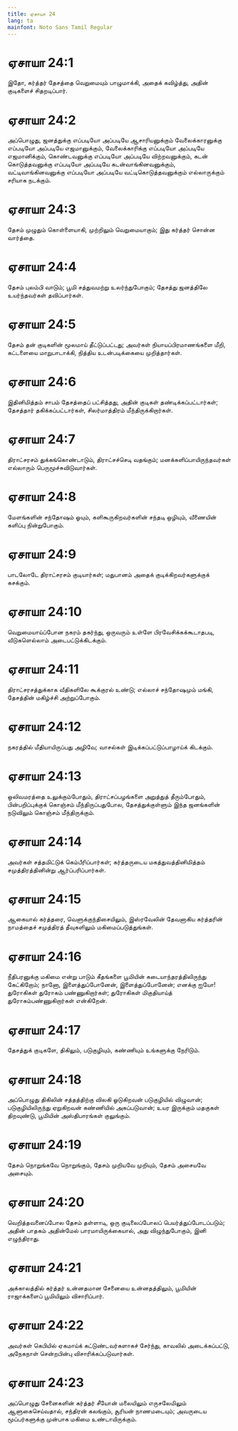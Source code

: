 ```yaml
---
title: ஏசாயா 24
lang: ta
mainfont: Noto Sans Tamil Regular
---
```


# ஏசாயா 24:1

இதோ, கர்த்தர் தேசத்தை வெறுமையும் பாழுமாக்கி, அதைக் கவிழ்த்து, அதின் குடிகளைச் சிதறடிப்பார்.

# ஏசாயா 24:2

அப்பொழுது, ஜனத்துக்கு எப்படியோ அப்படியே ஆசாரியனுக்கும் வேலைக்காரனுக்கு எப்படியோ அப்படியே எஜமானுக்கும், வேலைக்காரிக்கு எப்படியோ அப்படியே எஜமானிக்கும், கொண்டவனுக்கு எப்படியோ அப்படியே விற்றவனுக்கும், கடன் கொடுத்தவனுக்கு எப்படியோ அப்படியே கடன்வாங்கினவனுக்கும், வட்டிவாங்கினவனுக்கு எப்படியோ அப்படியே வட்டிகொடுத்தவனுக்கும் எல்லாருக்கும் சரியாக நடக்கும்.

# ஏசாயா 24:3

தேசம் முழுதும் கொள்ளையாகி, முற்றிலும் வெறுமையாகும்; இது கர்த்தர் சொன்ன வார்த்தை.

# ஏசாயா 24:4

தேசம் புலம்பி வாடும்; பூமி சத்துவமற்று உலர்ந்துபோகும்; தேசத்து ஜனத்திலே உயர்ந்தவர்கள் தவிப்பார்கள்.

# ஏசாயா 24:5

தேசம் தன் குடிகளின் மூலமாய் தீட்டுப்பட்டது; அவர்கள் நியாயப்பிரமாணங்களை மீறி, கட்டளையை மாறுபாடாக்கி, நித்திய உடன்படிக்கையை முறித்தார்கள்.

# ஏசாயா 24:6

இதினிமித்தம் சாபம் தேசத்தைப் பட்சித்தது, அதின் குடிகள் தண்டிக்கப்பட்டார்கள்; தேசத்தார் தகிக்கப்பட்டார்கள், சிலர்மாத்திரம் மீந்திருக்கிறார்கள்.

# ஏசாயா 24:7

திராட்சரசம் துக்கங்கொண்டாடும், திராட்சச்செடி வதங்கும்; மனக்களிப்பாயிருந்தவர்கள் எல்லாரும் பெருமூச்சுவிடுவார்கள்.

# ஏசாயா 24:8

மேளங்களின் சந்தோஷம் ஓயும், களிகூருகிறவர்களின் சந்தடி ஒழியும், வீணையின் களிப்பு நின்றுபோகும்.

# ஏசாயா 24:9

பாடலோடே திராட்சரசம் குடியார்கள்; மதுபானம் அதைக் குடிக்கிறவர்களுக்குக் கசக்கும்.

# ஏசாயா 24:10

வெறுமையாய்ப்போன நகரம் தகர்ந்து, ஒருவரும் உள்ளே பிரவேசிக்கக்கூடாதபடி, வீடுகளெல்லாம் அடைபட்டுக்கிடக்கும்.

# ஏசாயா 24:11

திராட்சரசத்துக்காக வீதிகளிலே கூக்குரல் உண்டு; எல்லாச் சந்தோஷமும் மங்கி, தேசத்தின் மகிழ்ச்சி அற்றுப்போகும்.

# ஏசாயா 24:12

நகரத்தில் மீதியாயிருப்பது அழிவே; வாசல்கள் இடிக்கப்பட்டுப்பாழாய்க் கிடக்கும்.

# ஏசாயா 24:13

ஒலிவமரத்தை உலுக்கும்போதும், திராட்சப்பழங்களை அறுத்துத் தீரும்போதும், பின்பறிப்புக்குக் கொஞ்சம் மீந்திருப்பதுபோல, தேசத்துக்குள்ளும் இந்த ஜனங்களின் நடுவிலும் கொஞ்சம் மீந்திருக்கும்.

# ஏசாயா 24:14

அவர்கள் சத்தமிட்டுக் கெம்பீரிப்பார்கள்; கர்த்தருடைய மகத்துவத்தினிமித்தம் சமுத்திரத்தினின்று ஆர்ப்பரிப்பார்கள்.

# ஏசாயா 24:15

ஆகையால் கர்த்தரை, வெளுக்குந்திசையிலும், இஸ்ரவேலின் தேவனாகிய கர்த்தரின் நாமத்தைச் சமுத்திரத் தீவுகளிலும் மகிமைப்படுத்துங்கள்.

# ஏசாயா 24:16

நீதிபரனுக்கு மகிமை என்று பாடும் கீதங்களை பூமியின் கடையாந்தரத்திலிருந்து கேட்கிறோம்; நானோ, இளைத்துப்போனேன், இளைத்துப்போனேன்; எனக்கு ஐயோ! துரோகிகள் துரோகம் பண்ணுகிறார்கள்; துரோகிகள் மிகுதியாய்த் துரோகம்பண்ணுகிறார்கள் என்கிறேன்.

# ஏசாயா 24:17

தேசத்துக் குடிகளே, திகிலும், படுகுழியும், கண்ணியும் உங்களுக்கு நேரிடும்.

# ஏசாயா 24:18

அப்பொழுது திகிலின் சத்தத்திற்கு விலகி ஓடுகிறவன் படுகுழியில் விழுவான்; படுகுழியிலிருந்து ஏறுகிறவன் கண்ணியில் அகப்படுவான்; உயர இருக்கும் மதகுகள் திறவுண்டு, பூமியின் அஸ்திபாரங்கள் குலுங்கும்.

# ஏசாயா 24:19

தேசம் நொறுங்கவே நொறுங்கும், தேசம் முறியவே முறியும், தேசம் அசையவே அசையும்.

# ஏசாயா 24:20

வெறித்தவனைப்போல தேசம் தள்ளாடி, ஒரு குடிலைப்போலப் பெயர்த்துப்போடப்படும்; அதின் பாதகம் அதின்மேல் பாரமாயிருக்கையால், அது விழுந்துபோகும், இனி எழுந்திராது.

# ஏசாயா 24:21

அக்காலத்தில் கர்த்தர் உன்னதமான சேனையை உன்னதத்திலும், பூமியின் ராஜாக்களைப் பூமியிலும் விசாரிப்பார்.

# ஏசாயா 24:22

அவர்கள் கெபியில் ஏகமாய்க் கட்டுண்டவர்களாகச் சேர்ந்து, காவலில் அடைக்கப்பட்டு, அநேகநாள் சென்றபின்பு விசாரிக்கப்படுவார்கள்.

# ஏசாயா 24:23

அப்பொழுது சேனைகளின் கர்த்தர் சீயோன் மலையிலும் எருசலேமிலும் ஆளுகைசெய்வதால், சந்திரன் கலங்கும், சூரியன் நாணமடையும்; அவருடைய மூப்பர்களுக்கு முன்பாக மகிமை உண்டாயிருக்கும்.

